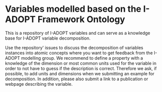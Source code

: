 # Variables modelled based on the I-ADOPT Framework Ontology
This is a repository of I-ADOPT variables and can serve as a knowledge base for I-ADOPT variable decomposition.


Use the repository' issues to discuss the decomposition of variables instances into atomic concepts where you want to get feedback from the I-ADOPT modelling group. We recommend to define a property with a knowledge of the dimension or most common units used for the variable in order to not have to guess if the description is correct. Therefore we ask, if possible, to add units and dimensions when we submitting an example for decomposition. In addition, please also submit a link to a publication or webpage describing the variable. 


